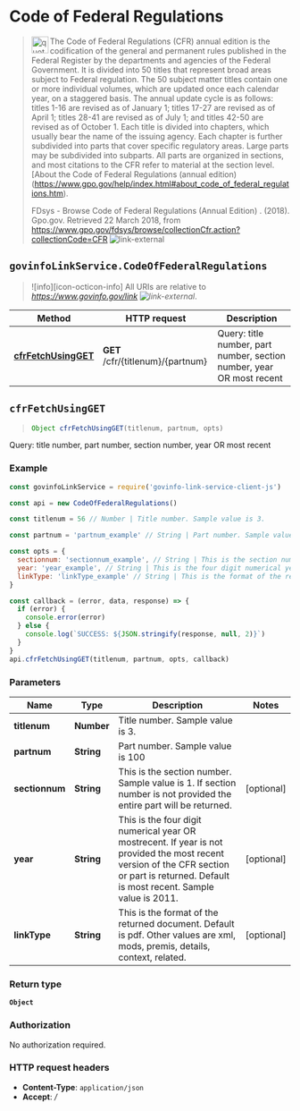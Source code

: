 # Code of Federal Regulations

> <img align="left" alt="quote" height="30" width="30" src="https://cdnjs.cloudflare.com/ajax/libs/octicons/4.4.0/svg/quote.svg"> The Code of Federal Regulations (CFR) annual edition is the codification of the general and permanent rules published in the Federal Register by the departments and agencies of the Federal Government. It is divided into 50 titles that represent broad areas subject to Federal regulation. The 50 subject matter titles contain one or more individual volumes, which are updated once each calendar year, on a staggered basis. The annual update cycle is as follows: titles 1-16 are revised as of January 1; titles 17-27 are revised as of April 1; titles 28-41 are revised as of July 1; and titles 42-50 are revised as of October 1. Each title is divided into chapters, which usually bear the name of the issuing agency. Each chapter is further subdivided into parts that cover specific regulatory areas. Large parts may be subdivided into subparts. All parts are organized in sections, and most citations to the CFR refer to material at the section level. [About the Code of Federal Regulations (annual edition)(https://www.gpo.gov/help/index.html#about_code_of_federal_regulations.htm).
>
> FDsys - Browse Code of Federal Regulations (Annual Edition) . (2018). Gpo.gov. Retrieved 22 March 2018, from <https://www.gpo.gov/fdsys/browse/collectionCfr.action?collectionCode=CFR> ![link-external][icon-octicon-link-external]

## `govinfoLinkService.CodeOfFederalRegulations`

> ![info][icon-octicon-info] All URIs are relative to _<https://www.govinfo.gov/link> ![link-external][icon-octicon-link-external]_.

| Method                                                               | HTTP request                      | Description                                                           |
| -------------------------------------------------------------------- | --------------------------------- | --------------------------------------------------------------------- |
| [**cfrFetchUsingGET**](CodeOfFederalRegulations.md#cfrFetchUsingGET) | **GET** /cfr/{titlenum}/{partnum} | Query: title number, part number, section number, year OR most recent |

<a name="cfrFetchUsingGET"></a>

## **`cfrFetchUsingGET`**

> ```js
> Object cfrFetchUsingGET(titlenum, partnum, opts)
> ```

Query: title number, part number, section number, year OR most recent

### Example

```javascript
const govinfoLinkService = require('govinfo-link-service-client-js')

const api = new CodeOfFederalRegulations()

const titlenum = 56 // Number | Title number. Sample value is 3.

const partnum = 'partnum_example' // String | Part number. Sample value is 100

const opts = {
  sectionnum: 'sectionnum_example', // String | This is the section number. Sample value is 1. If section number is not provided the entire part will be returned.
  year: 'year_example', // String | This is the four digit numerical year OR mostrecent. If year is not provided the most recent version of the CFR section or part is returned. Default is most recent. Sample value is 2011.
  linkType: 'linkType_example' // String | This is the format of the returned document. Default is pdf. Other values are xml, mods, premis, details, context, related.
}

const callback = (error, data, response) => {
  if (error) {
    console.error(error)
  } else {
    console.log(`SUCCESS: ${JSON.stringify(response, null, 2)}`)
  }
}
api.cfrFetchUsingGET(titlenum, partnum, opts, callback)
```

### Parameters

| Name           | Type       | Description                                                                                                                                                                                | Notes      |
| -------------- | ---------- | ------------------------------------------------------------------------------------------------------------------------------------------------------------------------------------------ | ---------- |
| **titlenum**   | **Number** | Title number. Sample value is 3.                                                                                                                                                           |
| **partnum**    | **String** | Part number. Sample value is 100                                                                                                                                                           |
| **sectionnum** | **String** | This is the section number. Sample value is 1. If section number is not provided the entire part will be returned.                                                                         | [optional] |
| **year**       | **String** | This is the four digit numerical year OR mostrecent. If year is not provided the most recent version of the CFR section or part is returned. Default is most recent. Sample value is 2011. | [optional] |
| **linkType**   | **String** | This is the format of the returned document. Default is pdf. Other values are xml, mods, premis, details, context, related.                                                                | [optional] |

### Return type

**`Object`**

### Authorization

No authorization required.

### HTTP request headers

* **Content-Type**: `application/json`
* **Accept**: _/_

[icon-octicon-link-external]: https://cdnjs.cloudflare.com/ajax/libs/octicons/4.4.0/svg/link-external.svg
